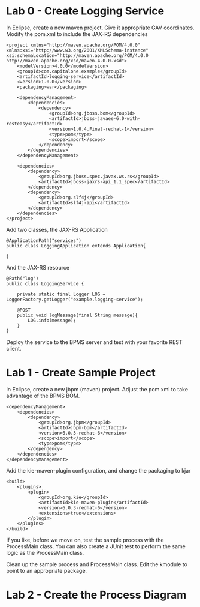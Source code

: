 Lab 0 - Create Logging Service
==============================

In Eclipse, create a new maven project. Give it appropriate GAV coordinates.
Modify the pom.xml to include the JAX-RS dependencies

```
<project xmlns="http://maven.apache.org/POM/4.0.0" xmlns:xsi="http://www.w3.org/2001/XMLSchema-instance"
xsi:schemaLocation="http://maven.apache.org/POM/4.0.0 http://maven.apache.org/xsd/maven-4.0.0.xsd">
    <modelVersion>4.0.0</modelVersion>
    <groupId>com.capitalone.example</groupId>
    <artifactId>logging-service</artifactId>
    <version>1.0.0</version>
    <packaging>war</packaging>

    <dependencyManagement>
        <dependencies>
            <dependency>
                <groupId>org.jboss.bom</groupId>
                <artifactId>jboss-javaee-6.0-with-resteasy</artifactId>
                <version>1.0.4.Final-redhat-1</version>
                <type>pom</type>
                <scope>import</scope>
            </dependency>
        </dependencies>
    </dependencyManagement>

    <dependencies>
        <dependency>
            <groupId>org.jboss.spec.javax.ws.rs</groupId>
            <artifactId>jboss-jaxrs-api_1.1_spec</artifactId>
        </dependency>
        <dependency>
            <groupId>org.slf4j</groupId>
            <artifactId>slf4j-api</artifactId>
        </dependency>
    </dependencies>
</project>
```

Add two classes, the JAX-RS Application 
```
@ApplicationPath("services")
public class LoggingApplication extends Application{

}
```

And the JAX-RS resource
```
@Path("log")
public class LoggingService {
        
    private static final Logger LOG = LoggerFactory.getLogger("example.logging-service");

    @POST
    public void logMessage(final String message){
        LOG.info(message);
    }
}
```


Deploy the service to the BPMS server and test with your favorite REST client.



Lab 1 - Create Sample Project
=============================

In Eclipse, create a new jbpm (maven) project.
Adjust the pom.xml to take advantage of the BPMS BOM.
```
<dependencyManagement>
    <dependencies>
        <dependency>
            <groupId>org.jbpm</groupId>
            <artifactId>jbpm-bom</artifactId>
            <version>6.0.3-redhat-6</version>
            <scope>import</scope>
            <type>pom</type>
        </dependency>
    </dependencies>
</dependencyManagement>
```

Add the kie-maven-plugin configuration, and change the packaging to kjar
```
<build>
    <plugins>
        <plugin>
            <groupId>org.kie</groupId>
            <artifactId>kie-maven-plugin</artifactId>
            <version>6.0.3-redhat-6</version>
            <extensions>true</extensions>
        </plugin>
    </plugins>
</build>
```

If you like, before we move on, test the sample process with the ProcessMain class.
You can also create a JUnit test to perform the same logic as the ProcessMain class.

Clean up the sample process and ProcessMain class.
Edit the kmodule to point to an appropriate package.


Lab 2 - Create the Process Diagram
==================================

